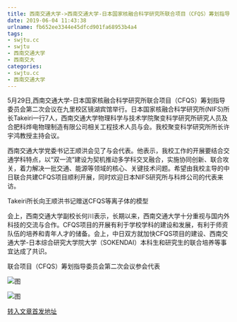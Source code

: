 ```yaml
---
title: 西南交通大学->西南交通大学-日本国家核融合科学研究所联合项目（CFQS）筹划指导委员会召开第二次会议 | swjtu.cc
date: 2019-06-04 11:43:38
urlname: fb652ee3344e45dfcd901fa68953b4a4
tags: 
- swjtu.cc
- swjtu
- 西南交通大学
- 西南交大
categories:
- swjtu.cc
- 西南交通大学
---
```



5月29日,西南交通大学-日本国家核融合科学研究所联合项目（CFQS）筹划指导委员会第二次会议在九里校区镜湖宾馆举行。日本国家核融合科学研究所(NIFS)所长Takeiri一行7人，西南交通大学物理科学与技术学院聚变科学研究所研究人员及合肥科烨电物理制造有限公司相关工程技术人员与会。我校聚变科学研究所所长许宇鸿教授主持会议。

西南交通大学党委书记王顺洪会见了与会代表。他表示，我校工作的开展要结合交通学科特点，以“双一流”建设为契机推动多学科交叉融合，实施协同创新、联合攻关，着力解决一批交通、能源等领域的核心、关键技术问题。希望由我校主导的中日联合共建CFQS项目顺利开展，同时欢迎日本NIFS研究所与科烨公司的代表来访。 

Takeiri所长向王顺洪书记赠送CFQS等离子体的模型

会上，西南交通大学副校长何川表示，长期以来，西南交通大学十分重视与国内外科技的交流与合作。CFQS项目的开展有利于学校学科的建设和发展，有利于师资队伍的培养和青年人才的储备。会上，中日双方就加快CFQS项目的建设、西南交通大学-日本综合研究大学院大学（SOKENDAI）本科生和研究生的联合培养等事宜达成了共识。

联合项目（CFQS）筹划指导委员会第二次会议参会代表



![图](https://news.swjtu.edu.cn/upload/201906/03/201906032158226523.jpg)

![图](https://news.swjtu.edu.cn/upload/201906/03/201906032157212698.png)

[转入文章首发地址](https://news.swjtu.edu.cn/shownews-18489.shtml)